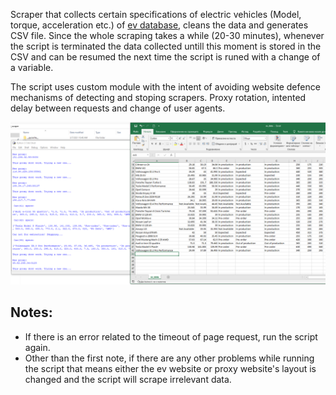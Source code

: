 Scraper that collects certain specifications of electric vehicles (Model, torque, acceleration etc.) of [ev database](https://ev-database.org/), cleans the data and generates CSV file.
Since the whole scraping takes a while (20-30 minutes), whenever the script is terminated the data collected untill this moment is stored in the CSV and
can be resumed the next time the script is runed with a change of a variable.

The script uses custom module with the intent of avoiding website defence mechanisms of detecting and stoping scrapers. Proxy rotation, intented delay between requests and change of user agents.


![Image description](demo.png)

## Notes:
- If there is an error related to the timeout of page request, run the script again.
- Other than the first note, if there are any other problems while running the script that means either the ev website or proxy website's layout is changed and the script will scrape irrelevant data.
